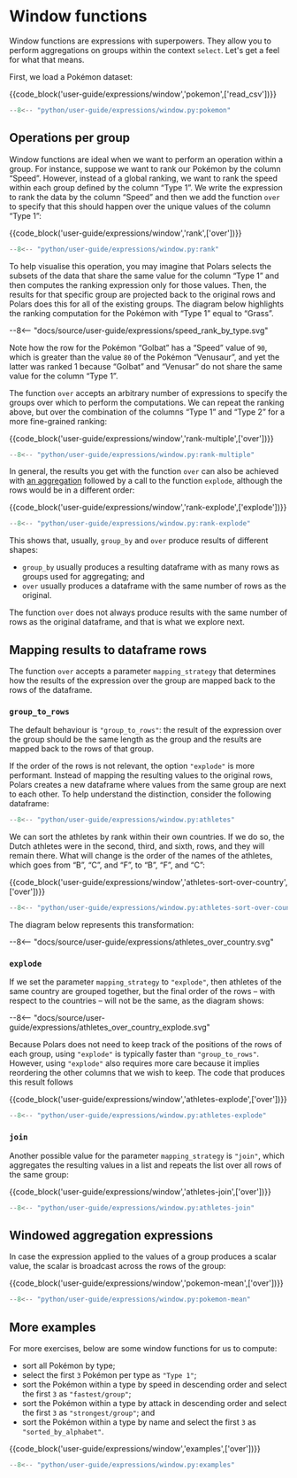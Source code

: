 # Window functions

Window functions are expressions with superpowers. They allow you to perform aggregations on groups
within the context `select`. Let's get a feel for what that means.

First, we load a Pokémon dataset:

{{code_block('user-guide/expressions/window','pokemon',['read_csv'])}}

```python exec="on" result="text" session="user-guide/window"
--8<-- "python/user-guide/expressions/window.py:pokemon"
```

## Operations per group

Window functions are ideal when we want to perform an operation within a group. For instance,
suppose we want to rank our Pokémon by the column “Speed”. However, instead of a global ranking, we
want to rank the speed within each group defined by the column “Type 1”. We write the expression to
rank the data by the column “Speed” and then we add the function `over` to specify that this should
happen over the unique values of the column “Type 1”:

{{code_block('user-guide/expressions/window','rank',['over'])}}

```python exec="on" result="text" session="user-guide/window"
--8<-- "python/user-guide/expressions/window.py:rank"
```

To help visualise this operation, you may imagine that Polars selects the subsets of the data that
share the same value for the column “Type 1” and then computes the ranking expression only for those
values. Then, the results for that specific group are projected back to the original rows and Polars
does this for all of the existing groups. The diagram below highlights the ranking computation for
the Pokémon with “Type 1” equal to “Grass”.

<div class="excalidraw">
--8<-- "docs/source/user-guide/expressions/speed_rank_by_type.svg"
</div>

Note how the row for the Pokémon “Golbat” has a “Speed” value of `90`, which is greater than the
value `80` of the Pokémon “Venusaur”, and yet the latter was ranked 1 because “Golbat” and “Venusar”
do not share the same value for the column “Type 1”.

The function `over` accepts an arbitrary number of expressions to specify the groups over which to
perform the computations. We can repeat the ranking above, but over the combination of the columns
“Type 1” and “Type 2” for a more fine-grained ranking:

{{code_block('user-guide/expressions/window','rank-multiple',['over'])}}

```python exec="on" result="text" session="user-guide/window"
--8<-- "python/user-guide/expressions/window.py:rank-multiple"
```

In general, the results you get with the function `over` can also be achieved with
[an aggregation](aggregation.md) followed by a call to the function `explode`, although the rows
would be in a different order:

{{code_block('user-guide/expressions/window','rank-explode',['explode'])}}

```python exec="on" result="text" session="user-guide/window"
--8<-- "python/user-guide/expressions/window.py:rank-explode"
```

This shows that, usually, `group_by` and `over` produce results of different shapes:

- `group_by` usually produces a resulting dataframe with as many rows as groups used for
  aggregating; and
- `over` usually produces a dataframe with the same number of rows as the original.

The function `over` does not always produce results with the same number of rows as the original
dataframe, and that is what we explore next.

## Mapping results to dataframe rows

The function `over` accepts a parameter `mapping_strategy` that determines how the results of the
expression over the group are mapped back to the rows of the dataframe.

### `group_to_rows`

The default behaviour is `"group_to_rows"`: the result of the expression over the group should be
the same length as the group and the results are mapped back to the rows of that group.

If the order of the rows is not relevant, the option `"explode"` is more performant. Instead of
mapping the resulting values to the original rows, Polars creates a new dataframe where values from
the same group are next to each other. To help understand the distinction, consider the following
dataframe:

```python exec="on" result="text" session="user-guide/window"
--8<-- "python/user-guide/expressions/window.py:athletes"
```

We can sort the athletes by rank within their own countries. If we do so, the Dutch athletes were in
the second, third, and sixth, rows, and they will remain there. What will change is the order of the
names of the athletes, which goes from “B”, “C”, and “F”, to “B”, “F”, and “C”:

{{code_block('user-guide/expressions/window','athletes-sort-over-country',['over'])}}

```python exec="on" result="text" session="user-guide/window"
--8<-- "python/user-guide/expressions/window.py:athletes-sort-over-country"
```

The diagram below represents this transformation:

<div class="excalidraw">
--8<-- "docs/source/user-guide/expressions/athletes_over_country.svg"
</div>

### `explode`

If we set the parameter `mapping_strategy` to `"explode"`, then athletes of the same country are
grouped together, but the final order of the rows – with respect to the countries – will not be the
same, as the diagram shows:

<div class="excalidraw">
--8<-- "docs/source/user-guide/expressions/athletes_over_country_explode.svg"
</div>

Because Polars does not need to keep track of the positions of the rows of each group, using
`"explode"` is typically faster than `"group_to_rows"`. However, using `"explode"` also requires
more care because it implies reordering the other columns that we wish to keep. The code that
produces this result follows

{{code_block('user-guide/expressions/window','athletes-explode',['over'])}}

```python exec="on" result="text" session="user-guide/window"
--8<-- "python/user-guide/expressions/window.py:athletes-explode"
```

### `join`

Another possible value for the parameter `mapping_strategy` is `"join"`, which aggregates the
resulting values in a list and repeats the list over all rows of the same group:

{{code_block('user-guide/expressions/window','athletes-join',['over'])}}

```python exec="on" result="text" session="user-guide/window"
--8<-- "python/user-guide/expressions/window.py:athletes-join"
```

## Windowed aggregation expressions

In case the expression applied to the values of a group produces a scalar value, the scalar is
broadcast across the rows of the group:

{{code_block('user-guide/expressions/window','pokemon-mean',['over'])}}

```python exec="on" result="text" session="user-guide/window"
--8<-- "python/user-guide/expressions/window.py:pokemon-mean"
```

## More examples

For more exercises, below are some window functions for us to compute:

- sort all Pokémon by type;
- select the first `3` Pokémon per type as `"Type 1"`;
- sort the Pokémon within a type by speed in descending order and select the first `3` as
  `"fastest/group"`;
- sort the Pokémon within a type by attack in descending order and select the first `3` as
  `"strongest/group"`; and
- sort the Pokémon within a type by name and select the first `3` as `"sorted_by_alphabet"`.

{{code_block('user-guide/expressions/window','examples',['over'])}}

```python exec="on" result="text" session="user-guide/window"
--8<-- "python/user-guide/expressions/window.py:examples"
```
